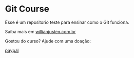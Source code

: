 # Git Course

Esse é um repositorio teste para ensinar como o Git funciona.

Saiba mais em [willianjusten.com.br](http://willian.justen.com.br)

Gostou do curso? Ajude com uma doação:

[paypal](http://www.uol.com.br)
